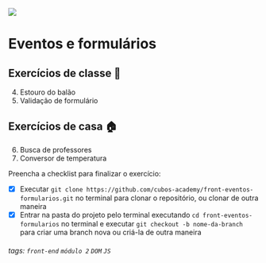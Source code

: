 ![](https://i.imgur.com/xG74tOh.png)

# Eventos e formulários

## Exercícios de classe 🏫

4. Estouro do balão
5. Validação de formulário

## Exercícios de casa 🏠

6. Busca de professores
7. Conversor de temperatura

Preencha a checklist para finalizar o exercício:

- [x] Executar `git clone https://github.com/cubos-academy/front-eventos-formularios.git` no terminal para clonar o repositório, ou clonar de outra maneira
- [x] Entrar na pasta do projeto pelo terminal executando `cd front-eventos-formularios` no terminal e executar `git checkout -b nome-da-branch` para criar uma branch nova ou criá-la de outra maneira

###### tags: `front-end` `módulo 2` `DOM` `JS`
